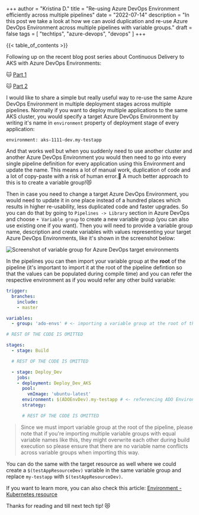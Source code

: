 +++
author = "Kristina D."
title = "Re-using Azure DevOps Environment efficiently across multiple pipelines"
date = "2022-07-14"
description = "In this post we take a look at how we can avoid duplication and re-use Azure DevOps Environment across multiple pipelines with variable groups."
draft = false
tags = [
    "techtips",
    "azure-devops",
    "devops"
]
+++

{{< table_of_contents >}}

Following up on the recent blog post series about Continuous Delivery to AKS with Azure DevOps Environments:

🐱 [Part 1](https://kristhecodingunicorn.com/post/k8s_ado_envs-1/)

🐱 [Part 2](https://kristhecodingunicorn.com/post/k8s_ado_envs-2/)

I would like to share a simple but really useful way to re-use the same Azure DevOps Environment in multiple deployment stages across multiple pipelines. Normally if you want to deploy multiple applications to the same AKS cluster, you would specify a target Azure DevOps Environment by writing it\'s name in ```environment``` property of deployment stage of every application:

```environment: aks-1111-dev.my-testapp```

And that works well but when you suddenly need to use another cluster and another Azure DevOps Environment you would then need to go into every single pipeline definition for every application using this Environment and update the name. This means a lot of manual work, duplication of code and a lot of copy-paste with a risk of human error.😤 A much better approach to this is to create a variable group!😻

Then in case you need to change a target Azure DevOps Environment, you would need to update it in one place instead of a hundred places which results in higher re-usability, less duplicated code and faster upgrades. So you can do that by going to ```Pipelines -> Library``` section in Azure DevOps and choose ```+ Variable group``` to create a new variable group (you can also use existing one if you want). Then you will need to provide a variable group name, description and create variables with values representing your target Azure DevOps Environments, like it\'s shown in the screenshot below:

![Screenshot of variable group for Azure DevOps target environments](../../images/tech_tips/ado_env_vargroup.png)

In the pipelines you can then import your variable group at the **root** of the pipeline (it\'s important to import it at the root of the pipeline defintion so that the values can be populated during compile time) and you can refer the respective environment as if you would refer any other build variable:

``` yaml
trigger:
  branches:
    include:
    - master

variables:
  - group: 'ado-envs' # <- importing a variable group at the root of the pipeline definition

# REST OF THE CODE IS OMITTED

stages:
  - stage: Build

  # REST OF THE CODE IS OMITTED

  - stage: Deploy_Dev
    jobs:
    - deployment: Deploy_Dev_AKS
      pool:
        vmImage: 'ubuntu-latest'
      environment: $(ADOEnvDev).my-testapp # <- referencing ADO Environment as regular variable
      strategy:

      # REST OF THE CODE IS OMITTED
``` 

> Since we must import variable group at the root of the pipeline, please note that if you\'re importing multiple variable groups with equal variable names like this, they might overwrite each other during build execution so please ensure that there are no variable name conflicts across variable groups when importing this way.

You can do the same with the target resource as well where we could create a ```$(testAppResourceDev)``` variable in the same variable group and replace ```my-testapp``` with ```$(testAppResourceDev)```. 

If you want to learn more, you can also check this article: [Environment - Kubernetes resource](https://docs.microsoft.com/en-us/azure/devops/pipelines/process/environments-kubernetes?view=azure-devops)

Thanks for reading and till next tech tip! 😻